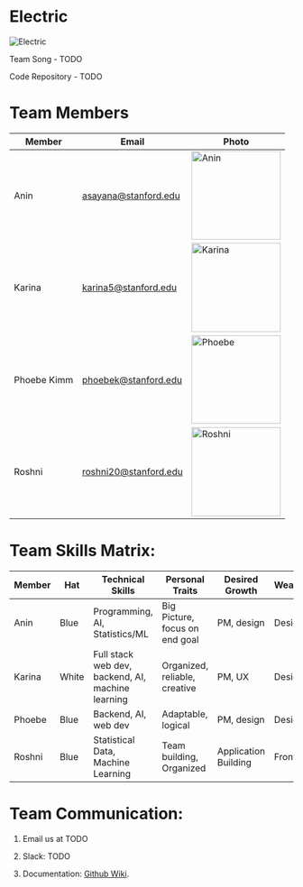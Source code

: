 # Electric

<img src="https://i.imgur.com/gSrwoCd.png" alt="Electric">



Team Song - TODO

Code Repository - TODO


# Team Members
Member | Email | Photo
--- | --- | ---
Anin | asayana@stanford.edu | <img src="https://i.imgur.com/5vuq1J2.png" alt="Anin" width="157.5" height="157.5">
Karina | karina5@stanford.edu | <img src="https://i.imgur.com/JvXbY0N.jpg" alt="Karina" width="157.5" height="157.5">
Phoebe Kimm | phoebek@stanford.edu | <img src="https://i.imgur.com/CoKhdyO.jpg" alt="Phoebe" width="157.5" >
Roshni  | roshni20@stanford.edu | <img src="https://i.imgur.com/P9kxEli.jpg" alt="Roshni" width="157.5" >


# Team Skills Matrix:

Member | Hat | Technical Skills | Personal Traits | Desired Growth | Weaknesses
--- | --- | --- | --- | --- | --- 
Anin | Blue | Programming, AI, Statistics/ML | Big Picture, focus on end goal | PM, design | Design
Karina | White | Full stack web dev, backend, AI, machine learning | Organized, reliable, creative | PM, UX  | Design, UX
Phoebe | Blue | Backend, AI, web dev | Adaptable, logical | PM, design  | Design
Roshni | Blue | Statistical Data, Machine Learning | Team building, Organized | Application Building  | Front end



# Team Communication:
1. Email us at TODO

2. Slack: TODO

3. Documentation: [Github Wiki](https://github.com/cs210/ABC-1/wiki).
